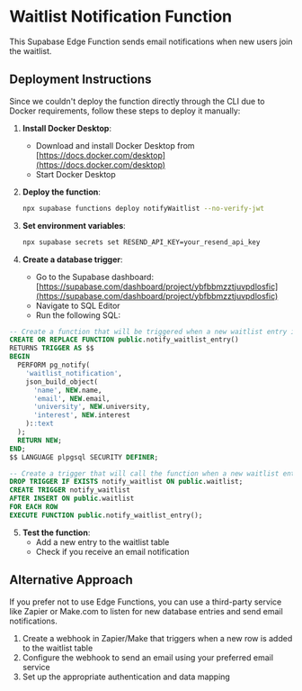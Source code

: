 # Waitlist Notification Function

This Supabase Edge Function sends email notifications when new users join the waitlist.

## Deployment Instructions

Since we couldn't deploy the function directly through the CLI due to Docker requirements, follow these steps to deploy it manually:

1. **Install Docker Desktop**:

   - Download and install Docker Desktop from [https://docs.docker.com/desktop](https://docs.docker.com/desktop)
   - Start Docker Desktop

2. **Deploy the function**:

   ```sh
   npx supabase functions deploy notifyWaitlist --no-verify-jwt
   ```

3. **Set environment variables**:

   ```sh
   npx supabase secrets set RESEND_API_KEY=your_resend_api_key
   ```

4. **Create a database trigger**:
   - Go to the Supabase dashboard: [https://supabase.com/dashboard/project/ybfbbmzztjuvpdlosfic](https://supabase.com/dashboard/project/ybfbbmzztjuvpdlosfic)
   - Navigate to SQL Editor
   - Run the following SQL:

```sql
-- Create a function that will be triggered when a new waitlist entry is added
CREATE OR REPLACE FUNCTION public.notify_waitlist_entry()
RETURNS TRIGGER AS $$
BEGIN
  PERFORM pg_notify(
    'waitlist_notification',
    json_build_object(
      'name', NEW.name,
      'email', NEW.email,
      'university', NEW.university,
      'interest', NEW.interest
    )::text
  );
  RETURN NEW;
END;
$$ LANGUAGE plpgsql SECURITY DEFINER;

-- Create a trigger that will call the function when a new waitlist entry is added
DROP TRIGGER IF EXISTS notify_waitlist ON public.waitlist;
CREATE TRIGGER notify_waitlist
AFTER INSERT ON public.waitlist
FOR EACH ROW
EXECUTE FUNCTION public.notify_waitlist_entry();
```

5. **Test the function**:
   - Add a new entry to the waitlist table
   - Check if you receive an email notification

## Alternative Approach

If you prefer not to use Edge Functions, you can use a third-party service like Zapier or Make.com to listen for new database entries and send email notifications.

1. Create a webhook in Zapier/Make that triggers when a new row is added to the waitlist table
2. Configure the webhook to send an email using your preferred email service
3. Set up the appropriate authentication and data mapping
